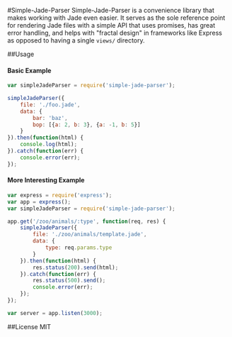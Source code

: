 #Simple-Jade-Parser
Simple-Jade-Parser is a convenience library that makes working with Jade even easier. It serves as the sole reference point for rendering Jade files with a simple API that uses promises, has great error handling, and helps with "fractal design" in frameworks like Express as opposed to having a single `views/` directory.

##Usage

#### Basic Example
```javascript
var simpleJadeParser = require('simple-jade-parser');

simpleJadeParser({
    file: './foo.jade',
    data: {
        bar: 'baz',
        bop: [{a: 2, b: 3}, {a: -1, b: 5}]
    }
}).then(function(html) {
    console.log(html);
}).catch(function(err) {
    console.error(err);
});
```

#### More Interesting Example
```javascript
var express = require('express');
var app = express();
var simpleJadeParser = require('simple-jade-parser');

app.get('/zoo/animals/:type', function(req, res) {
    simpleJadeParser({
        file: './zoo/animals/template.jade',
        data: {
            type: req.params.type
        }
    }).then(function(html) {
        res.status(200).send(html);
    }).catch(function(err) {
        res.status(500).send();
        console.error(err);
    });
});

var server = app.listen(3000);
```

##License
MIT